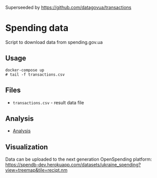 Superseeded by https://github.com/datagovua/transactions

# Spending data

Script to download data from spending.gov.ua

## Usage

```
docker-compose up
# tail -f transactions.csv
```

## Files

* `transactions.csv` - result data file

## Analysis

* [Analysis](analysis/README.md)

## Visualization

Data can be uploaded to the next generation OpenSpending platform:
https://spendb-dev.herokuapp.com/datasets/ukraine_spending?view=treemap&tile=recipt.nm
